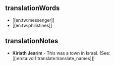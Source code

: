 ## translationWords

* [[en:tw:messenger]]
* [[en:tw:philistines]]

## translationNotes

* **Kiriath Jearim** - This was a town in Israel. (See: [[:en:ta:vol1:translate:translate_names]])
